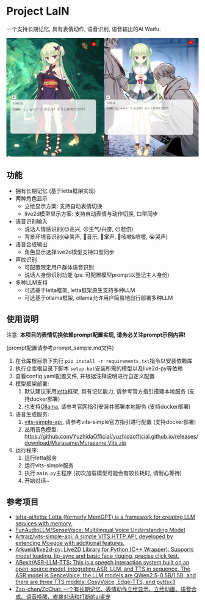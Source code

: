 # Project LaIN

一个支持长期记忆, 具有表情动作, 语音识别, 语音输出的AI Waifu.

![1737281226243](image/readme/1737281226243.png)

## 功能

- 拥有长期记忆 (基于letta框架实现)
- 两种角色显示
  - 立绘显示方案: 支持自动表情切换
  - live2d模型显示方案: 支持自动表情与动作切换, 口型同步
- 语音识别输入
  - 说话人情感识别(😊高兴, 😡生气/兴奋, 😔悲伤)
  - 背景环境音识别(😀笑声, 🎼音乐, 👏掌声, 🤧咳嗽&喷嚏, 😭哭声)
- 语音合成输出
  - 角色显示选择live2d模型支持口型同步
- 声纹识别
  - 可配置限定用户群体语音识别
  - 说话人身份识别功能 (ps: 可配置模型prompt以登记主人身份)
- 多种LLM支持
  - 可选基于letta框架, letta框架原生支持多种LLM
  - 可选基于ollama框架, ollama允许用户简易地自行部署多种LLM

## 使用说明

注意: **本项目的表情切换依赖prompt配置实现, 请务必关注prompt示例内容!**

(prompt配置请参考prompt_sample.md文件)

1. 在仓库根目录下执行 `pip install -r requirements.txt`指令以安装依赖库
2. 执行仓库根目录下脚本 `setup.bat`安装所需的模型以及live2d-py等依赖
3. 查看config.yaml配置文件, 并根据注释说明进行自定义配置
4. 模型框架部署:
   1. 默认建议采用[letta](https://github.com/letta-ai/letta)框架, 具有记忆能力, 请参考官方指引搭建本地服务 (支持docker部署)
   2. 也支持[Ollama](https://ollama.com/), 请参考官网指引安装并部署本地服务 (支持docker部署)
5. 语音生成服务:
   1. [vits-simple-api](https://github.com/Artrajz/vits-simple-api/blob/main/README_zh.md), 请参考vits-simple官方指引进行配置 (支持docker部署)
   2. 丛雨音色模型: https://github.com/YuzhidaOfficial/yuzhidaofficial.github.io/releases/download/Murasame/Murasame.Vits.zip
6. 运行程序:
   1. 运行letta服务
   2. 运行vits-simple服务
   3. 执行 `main.py`主程序 (初次加载模型可能会有较长耗时, 请耐心等待)
   4. 开始对话~

## 参考项目

- [letta-ai/letta: Letta (formerly MemGPT) is a framework for creating LLM services with memory.](https://github.com/letta-ai/letta)
- [FunAudioLLM/SenseVoice: Multilingual Voice Understanding Model](https://github.com/FunAudioLLM/SenseVoice)
- [Artrajz/vits-simple-api: A simple VITS HTTP API, developed by extending Moegoe with additional features.](https://github.com/Artrajz/vits-simple-api)
- [Arkueid/live2d-py: Live2D Library for Python (C++ Wrapper): Supports model loading, lip-sync and basic face rigging, precise click test.](https://github.com/Arkueid/live2d-py)
- [ABexit/ASR-LLM-TTS: This is a speech interaction system built on an open-source model, integrating ASR, LLM, and TTS in sequence. The ASR model is SenceVoice, the LLM models are QWen2.5-0.5B/1.5B, and there are three TTS models: CosyVoice, Edge-TTS, and pyttsx3](https://github.com/ABexit/ASR-LLM-TTS)
- [Zao-chen/ZcChat: 一个有长期记忆、表情动作立绘显示、立绘动画、语音合成、语音唤醒、直接对话和打断的ai桌宠](https://github.com/Zao-chen/ZcChat?tab=readme-ov-file)

